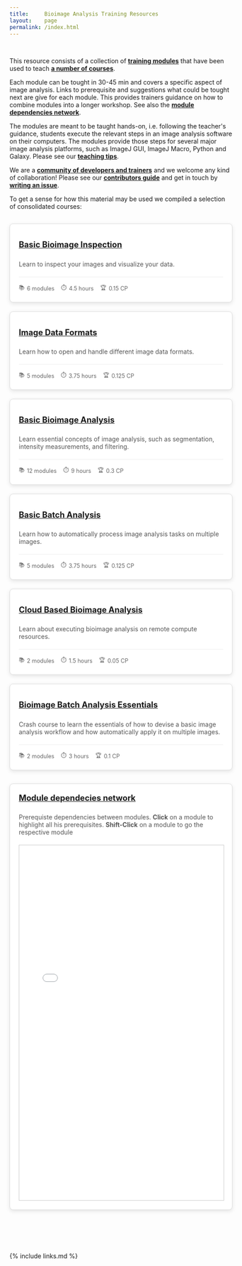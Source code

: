 ```yaml
---
title:     Bioimage Analysis Training Resources
layout:    page
permalink: /index.html
---
```


<br>

This resource consists of a collection of **[training modules](all-modules)** that have been used to teach **[a number of courses](https://github.com/NEUBIAS/training-resources/tree/master/courses)**.

Each module can be tought in 30-45 min and covers a specific aspect of image analysis. Links to prerequisite and suggestions what could be tought next are give for each module. This provides trainers guidance on how to combine modules into a longer workshop. See also the **[module dependencies network](#module_network)**.

The modules are meant to be taught hands-on, i.e. following the teacher's guidance, students execute the relevant steps in an image analysis software on their computers. The modules provide those steps for several major image analysis platforms, such as ImageJ GUI, ImageJ Macro, Python and Galaxy. Please see our **[teaching tips](TEACHING_TIPS.md)**.

We are a **[community of developers and trainers](https://github.com/NEUBIAS/training-resources/graphs/contributors)** and we welcome any kind of collaboration! Please see our **[contributors guide](CONTRIBUTING.md)** and get in touch by **[writing an issue](https://github.com/NEUBIAS/training-resources/issues)**.

To get a sense for how this material may be used we compiled a selection of consolidated courses:

<div class="course-cards">
  <div class="course-card">
    <div class="course-icon"><i class="fas fa-eye"></i></div>
    <h4><a href="basic-image-inspection-course">Basic Bioimage Inspection</a></h4>
    <p>Learn to inspect your images and visualize your data.</p>
    <div class="course-meta">
      <span class="course-modules">6 modules</span>
      <span class="course-duration">4.5 hours</span>
      <span class="course-credits">0.15 CP</span>
    </div>
  </div>
  
  <div class="course-card">
    <div class="course-icon"><i class="fas fa-file-image"></i></div>
    <h4><a href="image-data-formats-course">Image Data Formats</a></h4>
    <p>Learn how to open and handle different image data formats.</p>
    <div class="course-meta">
      <span class="course-modules">5 modules</span>
      <span class="course-duration">3.75 hours</span>
      <span class="course-credits">0.125 CP</span>
    </div>
  </div>
  
  <div class="course-card">
    <div class="course-icon"><i class="fas fa-microscope"></i></div>
    <h4><a href="basic-image-analysis-course">Basic Bioimage Analysis</a></h4>
    <p>Learn essential concepts of image analysis, such as segmentation, intensity measurements, and filtering.</p>
    <div class="course-meta">
      <span class="course-modules">12 modules</span>
      <span class="course-duration">9 hours</span>
      <span class="course-credits">0.3 CP</span>
    </div>
  </div>

  <div class="course-card">
    <div class="course-icon"><i class="fas fa-tasks"></i></div>
    <h4><a href="basic-batch-analysis-course">Basic Batch Analysis</a></h4>
    <p>Learn how to automatically process image analysis tasks on multiple images.</p>
    <div class="course-meta">
      <span class="course-modules">5 modules</span>
      <span class="course-duration">3.75 hours</span>
      <span class="course-credits">0.125 CP</span>
    </div>
  </div>
  
  <div class="course-card">
    <div class="course-icon"><i class="fas fa-cloud"></i></div>
    <h4><a href="cloud-based-analysis-course">Cloud Based Bioimage Analysis</a></h4>
    <p>Learn about executing bioimage analysis on remote compute resources.</p>
    <div class="course-meta">
      <span class="course-modules">2 modules</span>
      <span class="course-duration">1.5 hours</span>
      <span class="course-credits">0.05 CP</span>
    </div>
  </div>
  
  <div class="course-card">
    <div class="course-icon"><i class="fas fa-bolt"></i></div>
    <h4><a href="batch-analysis-essentials-crash-course">Bioimage Batch Analysis Essentials</a></h4>
    <p>Crash course to learn the essentials of how to devise a basic image analysis workflow and how automatically apply it on multiple images.</p>
    <div class="course-meta">
      <span class="course-modules">2 modules</span>
      <span class="course-duration">3 hours</span>
      <span class="course-credits">0.1 CP</span>
    </div>
  </div>
</div>
<div class="course-cards">
<div class="course-card">
<h4 id="module_network"><a href="#module_network">Module dependecies network</a></h4>
<p>Prerequiste dependencies between modules. <strong>Click</strong> on a module to highlight all his prerequisites. <strong>Shift-Click</strong> on a module to go the respective module</p>
<iframe src="./cytoscape/cytoscape_module_network.html" width="100%" height="800px" style="border:1px solid #ccc;"></iframe>
</div>
</div>

<style>
.course-cards {
  display: flex;
  flex-wrap: wrap;
  gap: 20px;
  margin: 30px 0;
}

.course-card {
  flex: 1 1 300px;
  border: 1px solid #ddd;
  border-radius: 8px;
  padding: 20px;
  box-shadow: 0 3px 10px rgba(0,0,0,0.1);
  transition: transform 0.3s ease, box-shadow 0.3s ease;
  background: #fff;
}

.course-card:hover {
  transform: translateY(-5px);
  box-shadow: 0 5px 15px rgba(0,0,0,0.15);
}

.course-icon {
  font-size: 2em;
  color: #0366d6;
  margin-bottom: 15px;
}

.course-card h4 {
  margin-top: 0;
  font-size: 1.3em;
}

.course-card p {
  color: #555;
  margin-bottom: 20px;
}

.course-meta {
  display: flex;
  flex-wrap: wrap;
  gap: 15px;
  font-size: 0.9em;
  border-top: 1px solid #eee;
  padding-top: 15px;
}

.course-meta span {
  display: inline-flex;
  align-items: center;
  color: #666;
}

.course-modules::before {
  content: "📚";
  margin-right: 5px;
}

.course-duration::before {
  content: "⏱️";
  margin-right: 5px;
}

.course-credits::before {
  content: "🏆";
  margin-right: 5px;
}
</style>

<br><br><br>

{% include links.md %}
